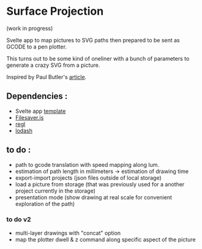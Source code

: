 # Surface Projection
(work in progress)


Svelte app to map pictures to SVG paths then prepared to be sent as GCODE to a pen plotter.

This turns out to be some kind of oneliner with a bunch of parameters to generate a crazy SVG from a picture.

Inspired by Paul Butler's [article](https://nb.paulbutler.org/surface-projection/).


## Dependencies :
*  Svelte app [template](https://github.com/sveltejs/template)
*  [Filesaver.js](https://github.com/eligrey/FileSaver.js)
*  [regl](https://github.com/regl-project/regl)
*  [lodash](https://lodash.com/)

## to do :
*  path to gcode translation with speed mapping along lum.
*  estimation of path length in millimeters -> estimation of drawing time
*  export-import projects (json files outside of local storage)
*  load a picture from storage (that was previously used for a another project currently in the storage)
*  presentation mode (show drawing at real scale for convenient exploration of the path)

### to do v2
* multi-layer drawings with "concat" option
*  map the plotter dwell & z command along specific aspect of the picture